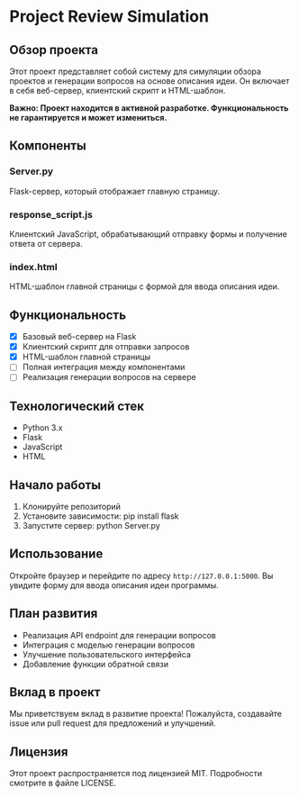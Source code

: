 # Project Review Simulation

## Обзор проекта

Этот проект представляет собой систему для симуляции обзора проектов и генерации вопросов на основе описания идеи. Он включает в себя веб-сервер, клиентский скрипт и HTML-шаблон.

**Важно: Проект находится в активной разработке. Функциональность не гарантируется и может измениться.**

## Компоненты

### Server.py

Flask-сервер, который отображает главную страницу.

### response_script.js

Клиентский JavaScript, обрабатывающий отправку формы и получение ответа от сервера.

### index.html

HTML-шаблон главной страницы с формой для ввода описания идеи.

## Функциональность

- [x] Базовый веб-сервер на Flask
- [x] Клиентский скрипт для отправки запросов
- [x] HTML-шаблон главной страницы
- [ ] Полная интеграция между компонентами
- [ ] Реализация генерации вопросов на сервере

## Технологический стек

- Python 3.x
- Flask
- JavaScript
- HTML

## Начало работы

1. Клонируйте репозиторий
2. Установите зависимости: pip install flask
3. Запустите сервер: python Server.py

## Использование

Откройте браузер и перейдите по адресу `http://127.0.0.1:5000`. Вы увидите форму для ввода описания идеи программы.

## План развития

- Реализация API endpoint для генерации вопросов
- Интеграция с моделью генерации вопросов
- Улучшение пользовательского интерфейса
- Добавление функции обратной связи

## Вклад в проект

Мы приветствуем вклад в развитие проекта! Пожалуйста, создавайте issue или pull request для предложений и улучшений.

## Лицензия

Этот проект распространяется под лицензией MIT. Подробности смотрите в файле LICENSE.
